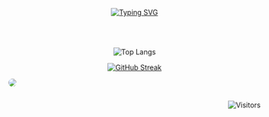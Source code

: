 <p align = "centre" style="text-align: center;" >
<a href="https://git.io/typing-svg"><img src="https://readme-typing-svg.demolab.com?font=Source+Code+Pro&size=18&duration=2000&pause=500&color=2859BC&background=0010FF00&multiline=true&width=435&height=90&lines=Brajendra+Suman;BTech+%40+IIT-Guwahati;MERN%7CBLOCKCHAIN;+++++" alt="Typing SVG" /></a>
</p>

</br>
</br>


<div align = "centre" style="text-align: center; border-radius:100px;" >

![Top Langs](https://github-readme-stats-sigma-five.vercel.app/api/top-langs/?username=s-brajendra&layout=compact&hide=ejs&theme=dark&border=50px)

</div>

<div align = "centre" style="text-align: center;" >

[![GitHub Streak](https://streak-stats.demolab.com/?user=s-brajendra&starting_year=2023&border_radius=50&theme=dark)](https://git.io/streak-stats)

</div>

 <img align = "centre" style = "border-radius:100px;" src="https://github-readme-activity-graph.vercel.app/graph?username=s-brajendra&theme=react-dark&bg_color=20232a&hide_border=true" border_radius = "100px" />



<!--START_SECTION:waka delet_it-->

```txt

```

<!--END_SECTION:waka-->


<span align="right">

![Visitors](https://api.visitorbadge.io/api/visitors?path=https%3A%2F%2Fgithub.com%2Fs-brajendra%2Fs-brajendra&label=VISITOR&countColor=%23263759&style=flat-square)

</span>
